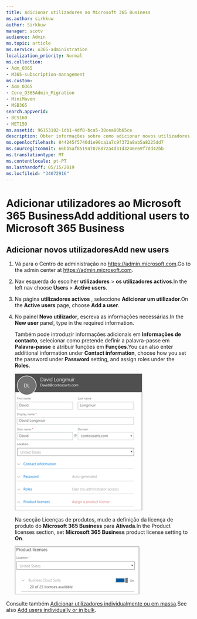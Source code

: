 ```yaml
---
title: Adicionar utilizadores ao Microsoft 365 Business
ms.author: sirkkuw
author: Sirkkuw
manager: scotv
audience: Admin
ms.topic: article
ms.service: o365-administration
localization_priority: Normal
ms.collection:
- Adm_O365
- M365-subscription-management
ms.custom:
- Adm_O365
- Core_O365Admin_Migration
- MiniMaven
- MSB365
search.appverid:
- BCS160
- MET150
ms.assetid: 96153102-1db1-4df8-bca5-38cea80b65ce
description: Obter informações sobre como adicionar novos utilizadores, proteger os seus dispositivos e atribuir funções no Microsoft 365 Business.
ms.openlocfilehash: 844245f5740d1e90ca1a7c9f372a8ab5a8225dd7
ms.sourcegitcommit: 66bb5af851947078872a4d31d3246e69f7dd42bb
ms.translationtype: MT
ms.contentlocale: pt-PT
ms.lasthandoff: 05/15/2019
ms.locfileid: "34072916"
---
```

# <a name="add-additional-users-to-microsoft-365-business"></a><span data-ttu-id="f91df-103">Adicionar utilizadores ao Microsoft 365 Business</span><span class="sxs-lookup"><span data-stu-id="f91df-103">Add additional users to Microsoft 365 Business</span></span>

## <a name="add-new-users"></a><span data-ttu-id="f91df-104">Adicionar novos utilizadores</span><span class="sxs-lookup"><span data-stu-id="f91df-104">Add new users</span></span>

1. <span data-ttu-id="f91df-105">Vá para o Centro de administração no <a href="https://go.microsoft.com/fwlink/p/?linkid=837890" target="_blank">https://admin.microsoft.com</a>.</span><span class="sxs-lookup"><span data-stu-id="f91df-105">Go to the admin center at <a href="https://go.microsoft.com/fwlink/p/?linkid=837890" target="_blank">https://admin.microsoft.com</a>.</span></span> 
2. <span data-ttu-id="f91df-106">Nav esquerda do escolher **utilizadores** \> **os utilizadores activos**.</span><span class="sxs-lookup"><span data-stu-id="f91df-106">In the left nav choose **Users** \> **Active users**.</span></span>
1. <span data-ttu-id="f91df-107">Na página **utilizadores activos** , seleccione **Adicionar um utilizador**.</span><span class="sxs-lookup"><span data-stu-id="f91df-107">On the **Active users** page, choose **Add a user**.</span></span>
 4. <span data-ttu-id="f91df-108">No painel **Novo utilizador**, escreva as informações necessárias.</span><span class="sxs-lookup"><span data-stu-id="f91df-108">In the **New user** panel, type in the required information.</span></span> 
  
    <span data-ttu-id="f91df-109">Também pode introduzir informações adicionais em **Informações de contacto**, selecionar como pretende definir a palavra-passe em **Palavra-passe** e atribuir funções em **Funções**.</span><span class="sxs-lookup"><span data-stu-id="f91df-109">You can also enter additional information under **Contact information**, choose how you set the password under **Password** setting, and assign roles under the **Roles**.</span></span>
      
    ![Enter user information in the New user card](media/f04d39ca-48be-4868-8330-8552a4754c8b.png)
      
    <span data-ttu-id="f91df-111">Na secção Licenças de produtos, mude a definição da licença de produto do **Microsoft 365 Business** para **Ativada**.</span><span class="sxs-lookup"><span data-stu-id="f91df-111">In the Product licenses section, set **Microsoft 365 Business** product license setting to **On**.</span></span>
      
    ![Set the license setting to On position](media/7404f7f7-93bc-44a3-9ffb-4208b5b17402.png)
  
<span data-ttu-id="f91df-113">Consulte também [Adicionar utilizadores individualmente ou em massa](https://docs.microsoft.com/office365/admin/add-users/add-users).</span><span class="sxs-lookup"><span data-stu-id="f91df-113">See also [Add users individually or in bulk](https://docs.microsoft.com/office365/admin/add-users/add-users).</span></span>
  
